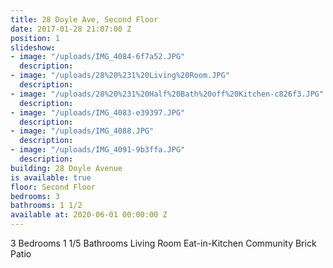 ```yaml
---
title: 28 Doyle Ave, Second Floor
date: 2017-01-28 21:07:00 Z
position: 1
slideshow:
- image: "/uploads/IMG_4084-6f7a52.JPG"
  description: 
- image: "/uploads/28%20%231%20Living%20Room.JPG"
  description: 
- image: "/uploads/28%20%231%20Half%20Bath%20off%20Kitchen-c826f3.JPG"
  description: 
- image: "/uploads/IMG_4083-e39397.JPG"
  description: 
- image: "/uploads/IMG_4088.JPG"
  description: 
- image: "/uploads/IMG_4091-9b3ffa.JPG"
  description: 
building: 28 Doyle Avenue
is available: true
floor: Second Floor
bedrooms: 3
bathrooms: 1 1/2
available at: 2020-06-01 00:00:00 Z
---
```


3 Bedrooms
1 1/5 Bathrooms
Living Room
Eat-in-Kitchen
Community Brick Patio

